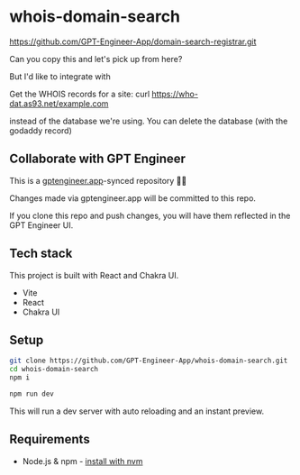 # whois-domain-search

https://github.com/GPT-Engineer-App/domain-search-registrar.git

Can you copy this and let's pick up from here? 

But I'd like to integrate with 

Get the WHOIS records for a site: curl https://who-dat.as93.net/example.com

instead of the database we're using. You can delete the database (with the godaddy record)

## Collaborate with GPT Engineer

This is a [gptengineer.app](https://gptengineer.app)-synced repository 🌟🤖

Changes made via gptengineer.app will be committed to this repo.

If you clone this repo and push changes, you will have them reflected in the GPT Engineer UI.

## Tech stack

This project is built with React and Chakra UI.

- Vite
- React
- Chakra UI

## Setup

```sh
git clone https://github.com/GPT-Engineer-App/whois-domain-search.git
cd whois-domain-search
npm i
```

```sh
npm run dev
```

This will run a dev server with auto reloading and an instant preview.

## Requirements

- Node.js & npm - [install with nvm](https://github.com/nvm-sh/nvm#installing-and-updating)

